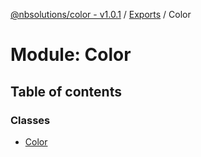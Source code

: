 [@nbsolutions/color - v1.0.1](../README.md) / [Exports](../modules.md) / Color

# Module: Color

## Table of contents

### Classes

- [Color](../classes/color.color-1.md)

